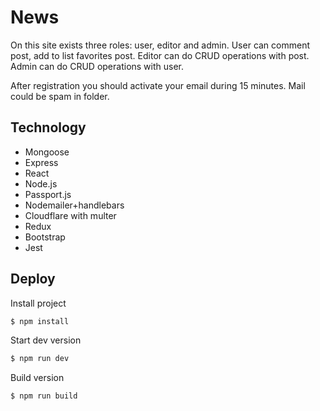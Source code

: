 # News
On this site exists three roles: user, editor and admin.
User can comment post, add to list favorites post.
Editor can do CRUD operations with post.
Admin can do CRUD operations with user.

After registration you should activate your email during 15 minutes. Mail could be spam in folder.

## Technology
- Mongoose
- Express
- React
- Node.js
- Passport.js
- Nodemailer+handlebars
- Cloudflare with multer
- Redux
- Bootstrap
- Jest

## Deploy

Install project
```sh
$ npm install
 ```

Start dev version
```sh
$ npm run dev
 ```

Build version
```sh
$ npm run build
 ```

